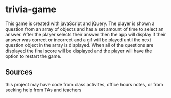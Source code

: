 # trivia-game

This game is created with javaScript and jQuery. The player is shown a question from an array of objects and has a set amount of time to select an answer. After the player selects their answer then the app will display if their answer was correct or incorrect and a gif will be played until the next question object in the array is displayed. When all of the questions are displayed the final score will be displayed and the player will have the option to restart the game.

## Sources 

this project may have code from class activites, office hours notes, or from seeking help from TAs and teachers
